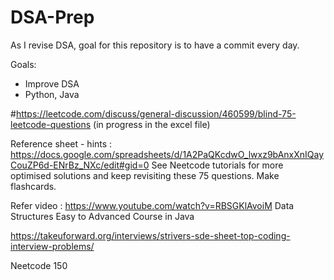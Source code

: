 # DSA-Prep
As I revise DSA, goal for this repository is to have a commit every day. 

Goals:
- Improve DSA
- Python, Java

#https://leetcode.com/discuss/general-discussion/460599/blind-75-leetcode-questions (in progress in the excel file)

Reference sheet - hints : https://docs.google.com/spreadsheets/d/1A2PaQKcdwO_lwxz9bAnxXnIQayCouZP6d-ENrBz_NXc/edit#gid=0
See Neetcode tutorials for more optimised solutions and keep revisiting these 75 questions. Make flashcards.

Refer video : https://www.youtube.com/watch?v=RBSGKlAvoiM  Data Structures Easy to Advanced Course in Java

https://takeuforward.org/interviews/strivers-sde-sheet-top-coding-interview-problems/

Neetcode 150
